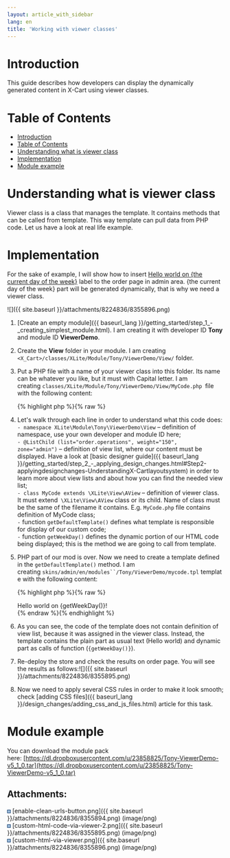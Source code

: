```yaml
---
layout: article_with_sidebar
lang: en
title: 'Working with viewer classes'
---
```

# Introduction

This guide describes how developers can display the dynamically generated content in X-Cart using viewer classes.

# Table of Contents

*   [Introduction](#introduction)
*   [Table of Contents](#table-of-contents)
*   [Understanding what is viewer class](#understanding-what-is-viewer-class)
*   [Implementation](#implementation)
*   [Module example](#module-example)

# Understanding what is viewer class

Viewer class is a class that manages the template. It contains methods that can be called from template. This way template can pull data from PHP code. Let us have a look at real life example.

# Implementation

For the sake of example, I will show how to insert <u>Hello world on {the current day of the week}</u> label to the order page in admin area. {the current day of the week} part will be generated dynamically, that is why we need a viewer class.

![]({{ site.baseurl }}/attachments/8224836/8355896.png)

1.  [Create an empty module]({{ baseurl_lang }}/getting_started/step_1_-_creating_simplest_module.html). I am creating it with developer ID **Tony** and module ID **ViewerDemo**.
2.  Create the **View** folder in your module. I am creating `<X_Cart>/classes/XLite/Module/Tony/ViewerDemo/View/` folder.
3.  Put a PHP file with a name of your viewer class into this folder. Its name can be whatever you like, but it must with Capital letter. I am creating `classes/XLite/Module/Tony/ViewerDemo/View/MyCode.php `file with the following content: 

    {% highlight php %}{% raw %}
    <?php
    namespace XLite\Module\Tony\ViewerDemo\View;
    /**
     * @ListChild (list="order.operations", weight="150", zone="admin")
     */
    class MyCode extends \XLite\View\AView
    {
    	protected function getDefaultTemplate()
    	{
    		return 'modules/Tony/ViewerDemo/mycode.tpl';
    	}
    	protected function getWeekDay()
    	{
    		return date('l');
    	}
    }
    {% endraw %}{% endhighlight %}
4.  Let's walk through each line in order to understand what this code does:  
    `- namespace XLite\Module\Tony\ViewerDemo\View` – definition of namespace, use your own developer and module ID here;  
    `- @ListChild (list="order.operations", weight="150", zone="admin")` – definition of view list, where our content must be displayed. Have a look at [basic designer guide]({{ baseurl_lang }}/getting_started/step_2_-_applying_design_changes.html#Step2-applyingdesignchanges-UnderstandingX-Cartlayoutsystem) in order to learn more about view lists and about how you can find the needed view list;  
    `- class MyCode extends \XLite\View\AView` – definition of viewer class. It must extend` \XLite\View\AView` class or its child. Name of class must be the same of the filename it contains. E.g. `MyCode.php` file contains definition of MyCode class;  
    `-` function `getDefaultTemplate()` defines what template is responsible for display of our custom code;  
    `-` function `getWeekDay()` defines the dynamic portion of our HTML code being displayed; this is the method we are going to call from template.
5.  PHP part of our mod is over. Now we need to create a template defined in the `getDefaultTemplate()` method. I am creating `skins/admin/en/modules``/Tony/ViewerDemo/mycode.tpl` template with the following content: 

    {% highlight php %}{% raw %}
    <div class="custom-code">Hello world on {getWeekDay()}!</div>
    {% endraw %}{% endhighlight %}
6.  As you can see, the code of the template does not contain definition of view list, because it was assigned in the viewer class. Instead, the template contains the plain part as usual text (Hello world) and dynamic part as calls of function (`{getWeekDay()}`).
7.  Re-deploy the store and check the results on order page. You will see the results as follows:![]({{ site.baseurl }}/attachments/8224836/8355895.png)
8.  Now we need to apply several CSS rules in order to make it look smooth; check [adding CSS files]({{ baseurl_lang }}/design_changes/adding_css_and_js_files.html) article for this task.

# Module example

You can download the module pack here: [https://dl.dropboxusercontent.com/u/23858825/Tony-ViewerDemo-v5_1_0.tar](https://dl.dropboxusercontent.com/u/23858825/Tony-ViewerDemo-v5_1_0.tar)

## Attachments:

![](images/icons/bullet_blue.gif) [enable-clean-urls-button.png]({{ site.baseurl }}/attachments/8224836/8355894.png) (image/png)  
![](images/icons/bullet_blue.gif) [custom-html-code-via-viewer-2.png]({{ site.baseurl }}/attachments/8224836/8355895.png) (image/png)  
![](images/icons/bullet_blue.gif) [custom-html-via-viewer.png]({{ site.baseurl }}/attachments/8224836/8355896.png) (image/png)